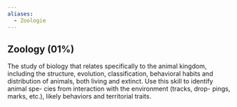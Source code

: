 ```yaml
---
aliases:
  - Zoologie
---
```

## Zoology (01%)
The study of biology that relates specifically to the animal kingdom, including the structure, evolution, classification, behavioral habits and distribution of animals, both living and extinct. Use this skill to identify animal spe- cies from interaction with the environment (tracks, drop- pings, marks, etc.), likely behaviors and territorial traits.